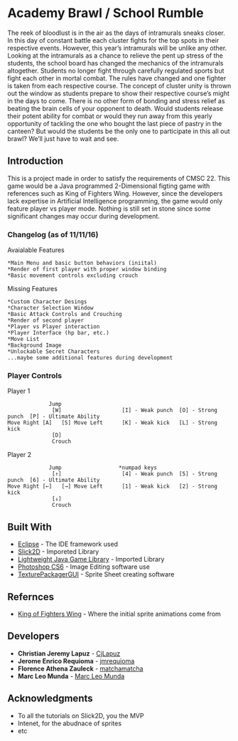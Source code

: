 # Academy Brawl / School Rumble

The reek of bloodlust is in the air as the days of intramurals sneaks closer. In this day of constant battle each cluster fights for the top spots in their respective events. However, this year’s intramurals will be unlike any other. Looking at the intramurals as a chance to relieve the pent up stress of the students, the school board has changed the mechanics of the intramurals altogether. Students no longer fight through carefully regulated sports but fight each other in mortal combat. The rules have changed and one fighter is taken from each respective course. The concept of cluster unity is thrown out the window as students prepare to show their respective course’s might in the days to come. There is no other form of bonding and stress relief as beating the brain cells of your opponent to death. Would students release their potent ability for combat or would they run away from this yearly opportunity of tackling the one who bought the last piece of pastry in the canteen? But would the students be the only one to participate in this all out brawl? We’ll just have to wait and see. 

## Introduction

This is a project made in order to satisfy the requirements of CMSC 22. This game would be a Java programmed 2-Dimensional figting game with references such as King of Fighters Wing. However, since the developers lack expertise in Artificial Intelligence programming, the game would only feature player vs player mode. Nothing is still set in  stone since some significant changes may occur during development. 

### Changelog (as of 11/11/16)

Avaialable Features

```
*Main Menu and basic button behaviors (iniital)
*Render of first player with proper window binding
*Basic movement controls excluding crouch
```

Missing Features

```
*Custom Character Desings
*Character Selection Window
*Basic Attack Controls and Crouching
*Render of second player 
*Player vs Player interaction
*Player Interface (hp bar, etc.)
*Move List
*Background Image
*Unlockable Secret Characters
...maybe some additional features during development
```

### Player Controls

Player 1

```
             Jump
              [W]                   [I] - Weak punch  [O] - Strong punch  [P] - Ultimate Ability
Move Right [A]   [S] Move Left      [K] - Weak kick   [L] - Strong kick
              [D]
              Crouch
```

Player 2

```
             Jump                  *numpad keys
              [↑]                   [4] - Weak punch  [5] - Strong punch  [6] - Ultimate Ability
Move Right [←]   [→] Move Left      [1] - Weak kick   [2] - Strong kick
              [↓]
              Crouch
```

## Built With

* [Eclipse](https://eclipse.org/downloads/) - The IDE framework used
* [Slick2D](http://slick.ninjacave.com/) - Imporeted Library
* [Lightweight Java Game Library](https://www.lwjgl.org/) - Imported Library
* [Photoshop CS6](http://www.photoshop.com/) - Image Editing software use
* [TexturePackagerGUI](https://www.codeandweb.com/texturepacker) - Sprite Sheet creating software

## Refernces

* [King of Fighters Wing](www.y8.com/games/King_Of_Fighters_v_1_3) - Where the initial sprite animations come from

## Developers

* **Christian Jeremy Lapuz** - [CjLapuz](https://github.com/CjLapuz)
* **Jerome Enrico Requioma** - [jmrequioma](https://github.com/jmrequioma)
* **Florence Athena Zauleck** - [matchamatcha](https://github.com/matchamatcha)
* **Marc Leo Munda** - [Marc Leo Munda](https://www.facebook.com/leomunda?fref=ts)


## Acknowledgments

* To all the tutorials on Slick2D, you the MVP
* Intenet, for the abudnace of sprites
* etc
